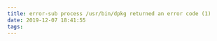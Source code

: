 ```yaml
---
title: error-sub process /usr/bin/dpkg returned an error code (1)
date: 2019-12-07 18:41:55
tags:
---
```

